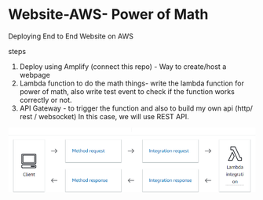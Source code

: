 # Website-AWS- Power of Math
Deploying End to End Website on AWS

steps

1. Deploy using Amplify (connect this repo) - Way to create/host a webpage
2. Lambda function to do the math things- write the lambda function for power of math, also write test event to check if the function works correctly or not.
3. API Gateway - to trigger the function and also to build my own api (http/ rest / websocket) In this case, we will use REST API.

![Alt text](image-1.png)